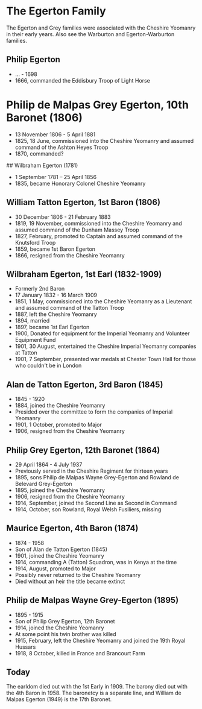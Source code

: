 # The Egerton Family

The Egerton and Grey families were associated with the Cheshire Yeomanry in their early years. Also see the Warburton and Egerton-Warburton families.

## Philip Egerton

* ... - 1698
* 1666, commanded the Eddisbury Troop of Light Horse

# Philip de Malpas Grey Egerton, 10th Baronet (1806)

* 13 November 1806 - 5 April 1881
* 1825, 18 June, commissioned into the Cheshire Yeomanry and assumed command of the Ashton Heyes Troop
* 1870, commanded?

## Wilbraham Egerton (1781)

* 1 September 1781 – 25 April 1856
* 1835, became Honorary Colonel Cheshire Yeomanry

## William Tatton Egerton, 1st Baron (1806)

* 30 December 1806 - 21 February 1883
* 1819, 19 November, commissioned into the Cheshire Yeomanry and assumed command of the Dunham Massey Troop
* 1827, February, promoted to Captain and assumed command of the Knutsford Troop
* 1859, became 1st Baron Egerton
* 1866, resigned from the Cheshire Yeomanry

## Wilbraham Egerton, 1st Earl (1832-1909)

* Formerly 2nd Baron
* 17 January 1832 - 16 March 1909
* 1851, 1 May, commissioned into the Cheshire Yeomanry as a Lieutenant and assumed command of the Tatton Troop
* 1887, left the Cheshire Yeomanry
* 1894, married
* 1897, became 1st Earl Egerton
* 1900, Donated for equipment for the Imperial Yeomanry and Volunteer Equipment Fund
* 1901, 30 August, entertained the Cheshire Imperial Yeomanry companies at Tatton
* 1901, 7 September, presented war medals at Chester Town Hall for those who couldn't be in London


## Alan de Tatton Egerton, 3rd Baron (1845)

* 1845 - 1920
* 1884, joined the Cheshire Yeomanry
* Presided over the committee to form the companies of Imperial Yeomanry
* 1901, 1 October, promoted to Major
* 1906, resigned from the Cheshire Yeomanry

## Philip Grey Egerton, 12th Baronet (1864)

* 29 April 1864 - 4 July 1937
* Previously served in the Cheshire Regiment for thirteen years
* 1895, sons Philip de Malpas Wayne Grey-Egerton and Rowland de Belevard Grey-Egerton
* 1895, joined the Cheshire Yeomanry
* 1906, resigned from the Cheshire Yeomanry
* 1914, September, joined the Second Line as Second in Command
* 1914, October, son Rowland, Royal Welsh Fusiliers, missing

## Maurice Egerton, 4th Baron (1874)

* 1874 - 1958
* Son of Alan de Tatton Egerton (1845)
* 1901, joined the Cheshire Yeomanry
* 1914, commanding A (Tatton) Squadron, was in Kenya at the time
* 1914, August, promoted to Major
* Possibly never returned to the Cheshire Yeomanry
* Died without an heir the title became extinct

## Philip de Malpas Wayne Grey-Egerton (1895)

* 1895 - 1915
* Son of Philip Grey Egerton, 12th Baronet
* 1914, joined the Cheshire Yeomanry
* At some point his twin brother was killed
* 1915, February, left the Cheshire Yeomanry and joined the 19th Royal Hussars
* 1918, 8 October, killed in France and Brancourt Farm

## Today

The earldom died out with the 1st Early in 1909. The barony died out with the 4th Baron in 1958. The baronetcy is a separate line, and William de Malpas Egerton (1949) is the 17th Baronet.
